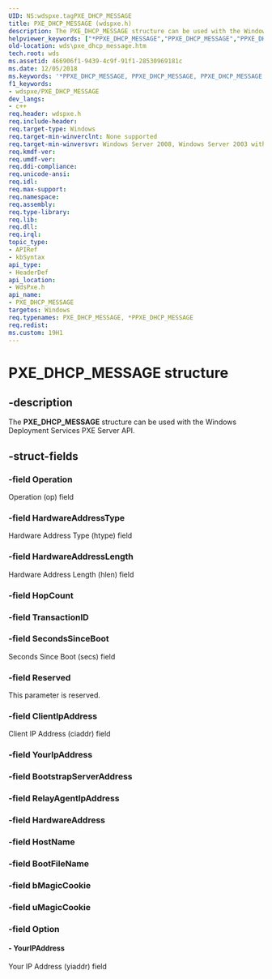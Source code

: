 ```yaml
---
UID: NS:wdspxe.tagPXE_DHCP_MESSAGE
title: PXE_DHCP_MESSAGE (wdspxe.h)
description: The PXE_DHCP_MESSAGE structure can be used with the Windows Deployment Services PXE Server API.
helpviewer_keywords: ["*PPXE_DHCP_MESSAGE","PPXE_DHCP_MESSAGE","PPXE_DHCP_MESSAGE structure pointer [Windows Deployment Services]","PXE_DHCP_MESSAGE","PXE_DHCP_MESSAGE structure [Windows Deployment Services]","wds.pxe_dhcp_message","wdspxe/PPXE_DHCP_MESSAGE","wdspxe/PXE_DHCP_MESSAGE"]
old-location: wds\pxe_dhcp_message.htm
tech.root: wds
ms.assetid: 466906f1-9439-4c9f-91f1-28530969181c
ms.date: 12/05/2018
ms.keywords: '*PPXE_DHCP_MESSAGE, PPXE_DHCP_MESSAGE, PPXE_DHCP_MESSAGE structure pointer [Windows Deployment Services], PXE_DHCP_MESSAGE, PXE_DHCP_MESSAGE structure [Windows Deployment Services], wds.pxe_dhcp_message, wdspxe/PPXE_DHCP_MESSAGE, wdspxe/PXE_DHCP_MESSAGE'
f1_keywords:
- wdspxe/PXE_DHCP_MESSAGE
dev_langs:
- c++
req.header: wdspxe.h
req.include-header: 
req.target-type: Windows
req.target-min-winverclnt: None supported
req.target-min-winversvr: Windows Server 2008, Windows Server 2003 with SP2 [desktop apps only]
req.kmdf-ver: 
req.umdf-ver: 
req.ddi-compliance: 
req.unicode-ansi: 
req.idl: 
req.max-support: 
req.namespace: 
req.assembly: 
req.type-library: 
req.lib: 
req.dll: 
req.irql: 
topic_type:
- APIRef
- kbSyntax
api_type:
- HeaderDef
api_location:
- WdsPxe.h
api_name:
- PXE_DHCP_MESSAGE
targetos: Windows
req.typenames: PXE_DHCP_MESSAGE, *PPXE_DHCP_MESSAGE
req.redist: 
ms.custom: 19H1
---
```


# PXE_DHCP_MESSAGE structure


## -description


The <b>PXE_DHCP_MESSAGE</b> structure can be used with the Windows Deployment Services PXE Server API. 


## -struct-fields




### -field Operation

Operation (op) field


### -field HardwareAddressType

Hardware Address Type (htype) field


### -field HardwareAddressLength

Hardware Address Length (hlen) field


### -field HopCount


### -field TransactionID


### -field SecondsSinceBoot

Seconds Since Boot (secs) field


### -field Reserved

This parameter is reserved.


### -field ClientIpAddress

Client IP Address (ciaddr) field


### -field YourIpAddress

 


### -field BootstrapServerAddress


### -field RelayAgentIpAddress


### -field HardwareAddress


### -field HostName


### -field BootFileName


### -field bMagicCookie


### -field uMagicCookie


### -field Option

 




#### - YourIPAddress

Your IP Address (yiaddr) field

